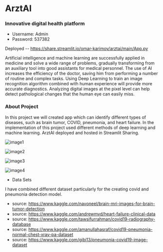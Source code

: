 # ArztAI
### Innovative digital health platform

* Username: Admin
* Password: 537382

Deployed -- https://share.streamlit.io/omar-karimov/arztai/main/App.py

Artificial intelligence and machine learning are successfully applied in medicine and solve a wide range of problems, gradually transforming from an auxiliary tool into good assistants for medical personnel. The use of AI increases the efficiency of the doctor, saving him from performing a number of routine and complex tasks. Using Deep Learning to train an image recognition algorithm combined with human experience will provide more accurate diagnostics. Analyzing digital images at the pixel level can help detect pathological changes that the human eye can easily miss.



### About Project

In this project we will created app which can identify different types of diseases, such as brain tumor, COVID, pneumonia, and heart failure. In the implementation of this project used different methods of deep learning and machine learning. ArztAI deployed and hosted in Streamlit Sharing.

![image1](https://user-images.githubusercontent.com/68358028/119236773-1ad3c100-baee-11eb-997b-16edf4702fc6.png)

![image2](https://user-images.githubusercontent.com/68358028/119236842-68e8c480-baee-11eb-9381-d47e46b742a0.png)

![image3](https://user-images.githubusercontent.com/68358028/119236880-a64d5200-baee-11eb-9274-ed195f181b9a.png)

![image4](https://user-images.githubusercontent.com/68358028/119236926-f3c9bf00-baee-11eb-920c-59e241ebece0.png)


* Data Sets

I have combined different dataset particularly for the creating covid and pneumonia detection model.

* source: https://www.kaggle.com/navoneel/brain-mri-images-for-brain-tumor-detection
* source: https://www.kaggle.com/andrewmvd/heart-failure-clinical-data
* source: https://www.kaggle.com/tawsifurrahman/covid19-radiography-database
* source: https://www.kaggle.com/amanullahasraf/covid19-pneumonia-normal-chest-xray-pa-dataset
* source: https://www.kaggle.com/gibi13/pneumonia-covid19-image-dataset

